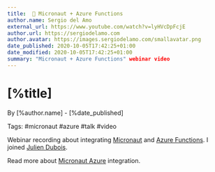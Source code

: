 ```yaml
---
title:  📼 Micronaut + Azure Functions
author.name: Sergio del Amo
external_url: https://www.youtube.com/watch?v=lyHVcDpFcjE
author.url: https://sergiodelamo.com
author.avatar: https://images.sergiodelamo.com/smallavatar.png 
date_published: 2020-10-05T17:42:25+01:00
date_modified: 2020-10-05T17:42:25+01:00
summary: "Micronaut + Azure Functions" webinar video
---
```


# [%title]

By [%author.name] - [%date_published]

Tags: #micronaut #azure #talk #video

Webinar recording about integrating [Micronaut](https://micronaut.io) and [Azure Functions](https://docs.microsoft.com/en-us/azure/azure-functions/). I joined [Julien Dubois](https://twitter.com/juliendubois).

Read more about [Micronaut Azure](https://micronaut-projects.github.io/micronaut-azure/latest/guide/) integration.
